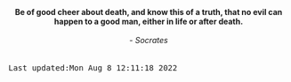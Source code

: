 
<div align="center"><b><span>Be of good cheer about death, and know this of a truth, that no evil can happen to a good man, either in life or after death.</span></b><br><br><i> - Socrates</i></div>
<br><br><kbd>Last updated:Mon Aug  8 12:11:18 2022</kbd>